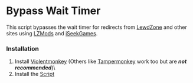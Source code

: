 # Bypass Wait Timer

This script bypasses the wait timer for redirects from [LewdZone][2] and other sites using [LZMods][3] and [iSeekGames][4].

### Installation
1. Install [Violentmonkey][5] (Others like [Tampermonkey][6] work too but are ***not recommended***)\
2. Install the [Script][7]

[1]: https://github.com/Official-Husko/violentmonkey-scripts
[2]: https://lewdzone.com/
[3]: https://lzmods.com/
[4]: https://iseekgames.com/
[5]: https://violentmonkey.github.io/
[6]: https://tampermonkey.net/
[7]: https://github.com/Official-Husko/violentmonkey-scripts/blob/main/bypass-wait-timer/bypass-wait-timer.user.js?raw=True